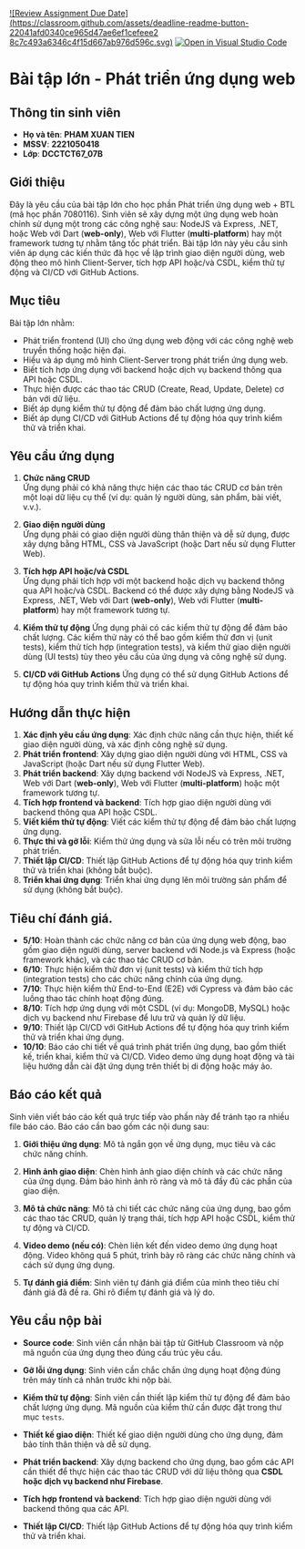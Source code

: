 [![Review Assignment Due Date](https://classroom.github.com/assets/deadline-readme-button-22041afd0340ce965d47ae6ef1cefeee2
8c7c493a6346c4f15d667ab976d596c.svg)](https://classroom.github.com/a/NrdKlTWb)
[![Open in Visual Studio Code](https://classroom.github.com/assets/open-in-vscode-2e0aaae1b6195c2367325f4f02e2d04e9abb55f0b24a779b69b11b9e10269abc.svg)](https://classroom.github.com/online_ide?assignment_repo_id=17165751&assignment_repo_type=AssignmentRepo)

# Bài tập lớn - Phát triển ứng dụng web

## Thông tin sinh viên

- **Họ và tên**: **PHAM XUAN TIEN**
- **MSSV**: **2221050418**
- **Lớp**: **DCCTCT67_07B**

## Giới thiệu

Đây là yêu cầu của bài tập lớn cho học phần Phát triển ứng dụng web + BTL (mã học phần 7080116). Sinh viên sẽ xây dựng một ứng dụng web hoàn chỉnh sử dụng một trong các công nghệ sau: NodeJS và Express, .NET, hoặc Web với Dart (**web-only**), Web với Flutter (**multi-platform**) hay một framework tương tự nhằm tăng tốc phát triển. Bài tập lớn này yêu cầu sinh viên áp dụng các kiến thức đã học về lập trình giao diện người dùng, web động theo mô hình Client-Server, tích hợp API hoặc/và CSDL, kiểm thử tự động và CI/CD với GitHub Actions.

## Mục tiêu

Bài tập lớn nhằm:

- Phát triển frontend (UI) cho ứng dụng web động với các công nghệ web truyền thống hoặc hiện đại.
- Hiểu và áp dụng mô hình Client-Server trong phát triển ứng dụng web.
- Biết tích hợp ứng dụng với backend hoặc dịch vụ backend thông qua API hoặc CSDL.
- Thực hiện được các thao tác CRUD (Create, Read, Update, Delete) cơ bản với dữ liệu.
- Biết áp dụng kiểm thử tự động để đảm bảo chất lượng ứng dụng.
- Biết áp dụng CI/CD với GitHub Actions để tự động hóa quy trình kiểm thử và triển khai.

## Yêu cầu ứng dụng

1. **Chức năng CRUD**  
   Ứng dụng phải có khả năng thực hiện các thao tác CRUD cơ bản trên một loại dữ liệu cụ thể (ví dụ: quản lý người dùng, sản phẩm, bài viết, v.v.).

2. **Giao diện người dùng**  
   Ứng dụng phải có giao diện người dùng thân thiện và dễ sử dụng, được xây dựng bằng HTML, CSS và JavaScript (hoặc Dart nếu sử dụng Flutter Web).

3. **Tích hợp API hoặc/và CSDL**  
   Ứng dụng phải tích hợp với một backend hoặc dịch vụ backend thông qua API hoặc/và CSDL. Backend có thể được xây dựng bằng NodeJS và Express, .NET, Web với Dart (**web-only**), Web với Flutter (**multi-platform**) hay một framework tương tự.

4. **Kiểm thử tự động**
   Ứng dụng phải có các kiểm thử tự động để đảm bảo chất lượng. Các kiểm thử này có thể bao gồm kiểm thử đơn vị (unit tests), kiểm thử tích hợp (integration tests), và kiểm thử giao diện người dùng (UI tests) tùy theo yêu cầu của ứng dụng và công nghệ sử dụng.

5. **CI/CD với GitHub Actions**
   Ứng dụng có thể sử dụng GitHub Actions để tự động hóa quy trình kiểm thử và triển khai.

## Hướng dẫn thực hiện

1. **Xác định yêu cầu ứng dụng**: Xác định chức năng cần thực hiện, thiết kế giao diện người dùng, và xác định công nghệ sử dụng.
2. **Phát triển frontend**: Xây dựng giao diện người dùng với HTML, CSS và JavaScript (hoặc Dart nếu sử dụng Flutter Web).
3. **Phát triển backend**: Xây dựng backend với NodeJS và Express, .NET, Web với Dart (**web-only**), Web với Flutter (**multi-platform**) hoặc một framework tương tự.
4. **Tích hợp frontend và backend**: Tích hợp giao diện người dùng với backend thông qua API hoặc CSDL.
5. **Viết kiểm thử tự động**: Viết các kiểm thử tự động để đảm bảo chất lượng ứng dụng.
6. **Thực thi và gỡ lỗi**: Kiểm thử ứng dụng và sửa lỗi nếu có trên môi trường phát triển.
7. **Thiết lập CI/CD**: Thiết lập GitHub Actions để tự động hóa quy trình kiểm thử và triển khai (không bắt buộc).
8. **Triển khai ứng dụng**: Triển khai ứng dụng lên môi trường sản phẩm để sử dụng (không bắt buộc).

## Tiêu chí đánh giá.

- **5/10**: Hoàn thành các chức năng cơ bản của ứng dụng web động, bao gồm giao diện người dùng, server backend với Node.js và Express (hoặc framework khác), và các thao tác CRUD cơ bản.
- **6/10**: Thực hiện kiểm thử đơn vị (unit tests) và kiểm thử tích hợp (integration tests) cho các chức năng chính của ứng dụng.
- **7/10**: Thực hiện kiểm thử End-to-End (E2E) với Cypress và đảm bảo các luồng thao tác chính hoạt động đúng.
- **8/10**: Tích hợp ứng dụng với một CSDL (ví dụ: MongoDB, MySQL) hoặc dịch vụ backend như Firebase để lưu trữ và quản lý dữ liệu.
- **9/10**: Thiết lập CI/CD với GitHub Actions để tự động hóa quy trình kiểm thử và triển khai ứng dụng.
- **10/10**: Báo cáo chi tiết về quá trình phát triển ứng dụng, bao gồm thiết kế, triển khai, kiểm thử và CI/CD. Video demo ứng dụng hoạt động và tài liệu hướng dẫn cài đặt ứng dụng trên thiết bị di động hoặc máy ảo.

## Báo cáo kết quả

Sinh viên viết báo cáo kết quả trực tiếp vào phần này để tránh tạo ra nhiều file báo cáo. Báo cáo cần bao gồm các nội dung sau:

1. **Giới thiệu ứng dụng**: Mô tả ngắn gọn về ứng dụng, mục tiêu và các chức năng chính.

2. **Hình ảnh giao diện**: Chèn hình ảnh giao diện chính và các chức năng của ứng dụng. Đảm bảo hình ảnh rõ ràng và mô tả đầy đủ các phần của giao diện.

3. **Mô tả chức năng**: Mô tả chi tiết các chức năng của ứng dụng, bao gồm các thao tác CRUD, quản lý trạng thái, tích hợp API hoặc CSDL, kiểm thử tự động và CI/CD.

4. **Video demo (nếu có)**: Chèn liên kết đến video demo ứng dụng hoạt động. Video không quá 5 phút, trình bày rõ ràng các chức năng chính và cách sử dụng ứng dụng.

5. **Tự đánh giá điểm**: Sinh viên tự đánh giá điểm của mình theo tiêu chí đánh giá đã đề ra. Ghi rõ điểm tự đánh giá và lý do.

## Yêu cầu nộp bài

- **Source code**: Sinh viên cần nhận bài tập từ GitHub Classroom và nộp mã nguồn của ứng dụng theo đúng cấu trúc yêu cầu.
- **Gỡ lỗi ứng dụng**: Sinh viên cần chắc chắn ứng dụng hoạt động đúng trên máy tính cá nhân trước khi nộp bài.
- **Kiểm thử tự động**: Sinh viên cần thiết lập kiểm thử tự động để đảm bảo chất lượng ứng dụng. Mã nguồn của kiểm thử cần được đặt trong thư mục `tests`.
- **Thiết kế giao diện**: Thiết kế giao diện người dùng cho ứng dụng, đảm bảo tính thân thiện và dễ sử dụng.
- **Phát triển backend**: Xây dựng backend cho ứng dụng, bao gồm các API cần thiết để thực hiện các thao tác CRUD với dữ liệu thông qua **CSDL hoặc dịch vụ backend như Firebase**.

- **Tích hợp frontend và backend**: Tích hợp giao diện người dùng với backend thông qua các API.
- **Thiết lập CI/CD**: Thiết lập GitHub Actions để tự động hóa quy trình kiểm thử và triển khai.
